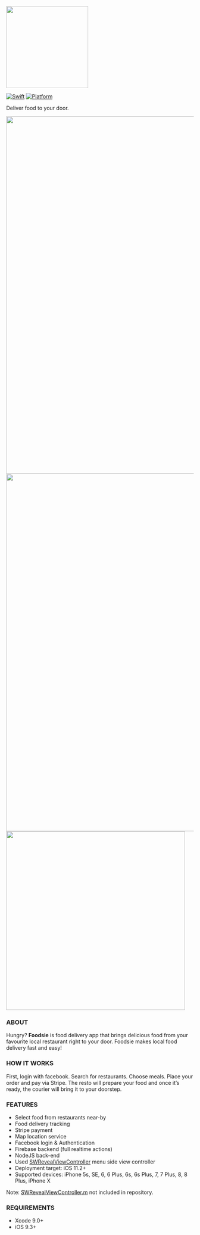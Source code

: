 <img src="https://github.com/consbulaquena/Foodsie/blob/d5c1ae82c2b3911d82a01d5b245dbc65c8f66801/Foodsie/Foodsie/Assets.xcassets/foodsie-red-01.png" width="220" style="max-width:100%;">

[![Swift](https://img.shields.io/badge/Swift-4.0-orange.svg)]() [![Platform](https://img.shields.io/badge/platform-iOS-lightgrey.svg)]()

Deliver food to your door.

<img src="https://github.com/consbulaquena/Foodsie/blob/master/Foodsie/Foodsie/Assets.xcassets/row1.png" width="960" style="max-width:100%;">
<img src="https://github.com/consbulaquena/Foodsie/blob/master/Foodsie/Foodsie/Assets.xcassets/row2.png" width="960" style="max-width:100%;">
<img src="https://github.com/consbulaquena/Foodsie/blob/master/Foodsie/Foodsie/Assets.xcassets/row3.png" width="480" style="max-width:100%;">

### ABOUT
Hungry? <b>Foodsie</b> is food delivery app that brings delicious food from your favourite local restaurant right to your door.  Foodsie makes local food delivery fast and easy! 

### HOW IT WORKS

First, login with facebook.
Search for restaurants.
Choose meals.
Place your order and pay via Stripe.
The resto will prepare your food and once it’s ready, the courier will bring it to your doorstep.


### FEATURES
<ul>
<li>Select food from restaurants near-by</li>
<li>Food delivery tracking</li>
<li>Stripe payment</li>
<li>Map location service</li>
<li>Facebook login & Authentication</li>
<li>Firebase backend (full realtime actions)</li>
<li>NodeJS back-end</li>
<li>Used <a href="https://github.com/John-Lluch/SWRevealViewController">SWRevealViewController</a> menu side view controller
<li>Deployment target: iOS 11.2+</li>
<li>Supported devices: iPhone 5s, SE, 6, 6 Plus, 6s, 6s Plus, 7, 7 Plus, 8, 8 Plus, iPhone X </li>
</ul>

Note: 
<a href="https://github.com/John-Lluch/SWRevealViewController">SWRevealViewController.m</a> not included in repository.

### REQUIREMENTS
<ul><li>Xcode 9.0+</li>
<li>iOS 9.3+</li>
</ul>

